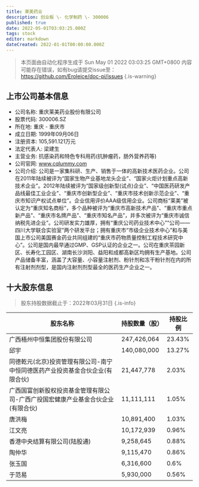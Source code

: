 ```yaml
---
title: 莱美药业
description: 创业板 \- 化学制药 \- 300006
published: true
date: 2022-05-01T03:03:25.000Z
tags: stock
editor: markdown
dateCreated: 2022-01-01T00:00:00.000Z
---
```


> 本页面由自动化程序生成于 Sun May 01 2022 03:03:25 GMT+0800
> 内容可能存在错误，如有bug请提交issue至：https://github.com/Eroleice/doc-pi/issues
{.is-warning}

## 上市公司基本信息
- 公司名称: 重庆莱美药业股份有限公司
- 股票代码: 300006.SZ
- 所在地: 重庆 - 重庆市
- 成立日期: 1999年09月06日
- 注册资本: 105,591.121万元
- 法定代表人: 梁建生
- 主营业务: 抗感染药和特色专科用药(抗肿瘤药，肠外营养药等)
- 公司官网: www.cqlummy.com
- 公司介绍: 公司是一家集科研、生产、销售于一体的高新技术医药企业。公司在2011年陆续被评为“国家生物产业基地龙头企业”、“国家火炬计划重点高新技术企业”。2012年陆续被评为“国家级创新型(试点)企业”、“中国医药研发产品线最佳工业企业”、“重庆市创新型企业”、“重庆市技术创新示范企业”、“重庆市知识产权试点单位”。企业信用评价AAA级信用企业。公司商标“莱美”被认定为“重庆知名商标”，多个品种被评为“重庆市高新技术产品”、“重庆市重点新产品”、“重庆市名牌产品”、“重庆市知名产品”，并多次被评为“重庆市诚信纳税先进企业”。公司研发实力雄厚，拥有“重庆公司药业技术中心”“公司——四川大学联合实验室”两个研发平台；拥有重庆市“市级企业技术中心”和与美国上市公司美国赛金药业共同组建的“重庆市药物质量控制工程技术研究中心”。公司是国内最早通过GMP、GSP认证的企业之一。公司在重庆茶园新区、长寿化工园区、湖南长沙浏阳、益阳和成都高新区均拥有生产基地。公司产品储备丰富，涵盖了大容量、小容量注射剂、粉针剂和冻干粉针剂在内的所有注射剂剂型，是国内注射剂剂型最全的医药生产企业之一。


## 十大股东信息
> 股东持股数据截止于：2022年03月31日
{.is-info}

| 股东名称 | 持股数量（股） | 持股比例 |
| --- | --- | --- |
| 广西梧州中恒集团股份有限公司 | 247,426,064 | 23.43% |
| 邱宇 | 140,080,000 | 13.27% |
| 同德乾元(北京)投资管理有限公司-南宁中恒同德医药产业投资基金合伙企业(有限合伙) | 21,447,778 | 2.03% |
| 广西国富创新股权投资基金管理有限公司-广西广投国宏健康产业基金合伙企业(有限合伙) | 11,111,111 | 1.05% |
| 唐洪梅 | 10,891,400 | 1.03% |
| 江文亮 | 10,172,939 | 0.96% |
| 香港中央结算有限公司(陆股通) | 9,258,645 | 0.88% |
| 陶仲华 | 9,115,470 | 0.86% |
| 张玉国 | 6,316,600 | 0.6% |
| 于范易 | 5,930,000 | 0.56% |




